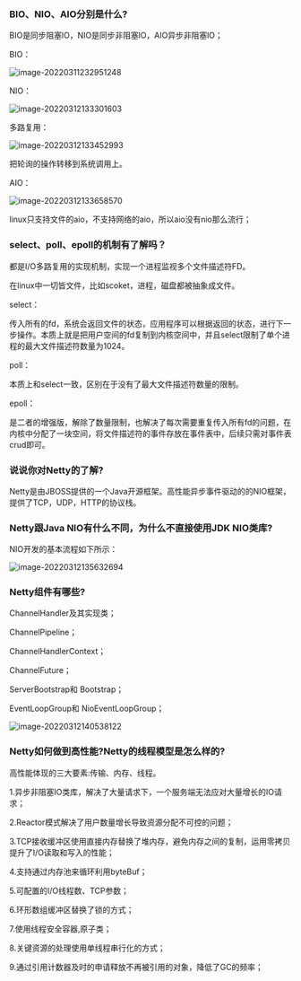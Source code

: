### BIO、NIO、AIO分别是什么?

BIO是同步阻塞lO，NIO是同步非阻塞lO，AIO异步非阻塞lO；

BIO：

![image-20220311232951248](http://static.codenote.xyz/20220311232951.png)



NIO：

![image-20220312133301603](http://static.codenote.xyz/20220312133301.png)

多路复用：

![image-20220312133452993](http://static.codenote.xyz/20220312133453.png)

把轮询的操作转移到系统调用上。

AIO：

![image-20220312133658570](http://static.codenote.xyz/20220312133658.png)

linux只支持文件的aio，不支持网络的aio，所以aio没有nio那么流行；

### select、poll、epoll的机制有了解吗？

都是I/O多路复用的实现机制，实现一个进程监视多个文件描述符FD。

在linux中一切皆文件，比如scoket，进程，磁盘都被抽象成文件。

select：

传入所有的fd，系统会返回文件的状态，应用程序可以根据返回的状态，进行下一步操作。本质上就是把用户空间的fd复制到内核空间中，并且select限制了单个进程的最大文件描述符数量为1024。

poll：

本质上和select一致，区别在于没有了最大文件描述符数量的限制。

epoll：

是二者的增强版，解除了数量限制，也解决了每次需要重复传入所有fd的问题，在内核中分配了一块空间，将文件描述符的事件存放在事件表中，后续只需对事件表crud即可。

### 说说你对Netty的了解?

Netty是由JBOSS提供的一个Java开源框架。高性能异步事件驱动的的NIO框架，提供了TCP，UDP，HTTP的协议栈。

### Netty跟Java NIO有什么不同，为什么不直接使用JDK NIO类库?

NIO开发的基本流程如下所示：

![image-20220312135632694](http://static.codenote.xyz/20220312135632.png)

### Netty组件有哪些?

ChannelHandler及其实现类；

ChannelPipeline；

ChannelHandlerContext；

ChannelFuture；

ServerBootstrap和 Bootstrap；

EventLoopGroup和 NioEventLoopGroup；

![image-20220312140538122](http://static.codenote.xyz/20220312140538.png)

### Netty如何做到高性能?Netty的线程模型是怎么样的?

高性能体现的三大要素:传输、内存、线程。

1.异步非阻塞IO类库，解决了大量请求下，一个服务端无法应对大量增长的IO请求；

2.Reactor模式解决了用户数量增长导致资源分配不可控的问题；

3.TCP接收缓冲区使用直接内存替换了堆内存，避免内存之间的复制，运用零拷贝提升了I/O读取和写入的性能；

4.支持通过内存池来循环利用byteBuf；

5.可配置的I/O线程数、TCP参数；

6.环形数组缓冲区替换了锁的方式；

7.使用线程安全容器,原子类；

8.关键资源的处理使用单线程串行化的方式；

9.通过引用计数器及时的申请释放不再被引用的对象，降低了GC的频率；

